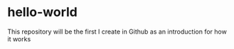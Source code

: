 # hello-world
This repository will be the first I create in Github as an introduction for how it works
